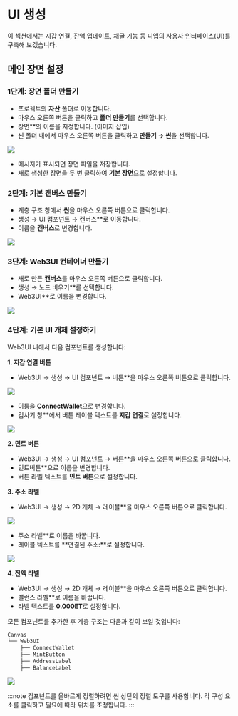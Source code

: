 # UI 생성

이 섹션에서는 지갑 연결, 잔액 업데이트, 채굴 기능 등 디앱의 사용자 인터페이스(UI)를 구축해 보겠습니다.

## 메인 장면 설정 <a id="setting-up-main-scene"></a>

### 1단계: 장면 폴더 만들기 <a id="create-scene-folder"></a>

 - 프로젝트의 **자산** 폴더로 이동합니다.
 - 마우스 오른쪽 버튼을 클릭하고 **폴더 만들기**를 선택합니다.
 - 장면\*\*의 이름을 지정합니다. (이미지 삽입)
 - 씬 폴더 내에서 마우스 오른쪽 버튼을 클릭하고 **만들기 → 씬**을 선택합니다.

![](/img/minidapps/cocos-creator/cp-create-scene-r.png)

 - 메시지가 표시되면 장면 파일을 저장합니다.
 - 새로 생성한 장면을 두 번 클릭하여 **기본 장면**으로 설정합니다.

### 2단계: 기본 캔버스 만들기 <a id="creating-base-canvas"></a>

 - 계층 구조 창에서 **씬**을 마우스 오른쪽 버튼으로 클릭합니다.
 - 생성 → UI 컴포넌트 → 캔버스\*\*로 이동합니다.
 - 이름을 **캔버스**로 변경합니다.

![](/img/minidapps/cocos-creator/cp-create-canvas-r.png)

### 3단계: Web3UI 컨테이너 만들기 <a id="create-web3ui-container"></a>

 - 새로 만든 **캔버스**를 마우스 오른쪽 버튼으로 클릭합니다.
 - 생성 → 노드 비우기\*\*를 선택합니다.
 - Web3UI\*\*로 이름을 변경합니다.

![](/img/minidapps/cocos-creator/cp-create-web3-ui-r.png)

### 4단계: 기본 UI 개체 설정하기 <a id="setting-up-main-ui-objects"></a>

Web3UI 내에서 다음 컴포넌트를 생성합니다:

**1. 지갑 연결 버튼**

 - Web3UI → 생성 → UI 컴포넌트 → 버튼\*\*을 마우스 오른쪽 버튼으로 클릭합니다.

![](/img/minidapps/cocos-creator/cp-connect-button-r.png)

 - 이름을 **ConnectWallet**으로 변경합니다.
 - 검사기 창\*\*에서 버튼 레이블 텍스트를 **지갑 연결**로 설정합니다.

![](/img/minidapps/cocos-creator/cp-connect-label-r.png)

**2. 민트 버튼**

 - Web3UI → 생성 → UI 컴포넌트 → 버튼\*\*을 마우스 오른쪽 버튼으로 클릭합니다.
 - 민트버튼\*\*으로 이름을 변경합니다.
 - 버튼 라벨 텍스트를 **민트 버튼**으로 설정합니다.

**3. 주소 라벨**

 - Web3UI → 생성 → 2D 개체 → 레이블\*\*을 마우스 오른쪽 버튼으로 클릭합니다.

![](/img/minidapps/cocos-creator/cp-address-label-r.png)

 - 주소 라벨\*\*로 이름을 바꿉니다.
 - 레이블 텍스트를 \*\*연결된 주소:\*\*로 설정합니다.

![](/img/minidapps/cocos-creator/cp-connected-address-r.png)

**4. 잔액 라벨**

 - Web3UI → 생성 → 2D 개체 → 레이블\*\*을 마우스 오른쪽 버튼으로 클릭합니다.
 - 밸런스 라벨\*\*로 이름을 바꿉니다.
 - 라벨 텍스트를 **0.000ET**로 설정합니다.

모든 컴포넌트를 추가한 후 계층 구조는 다음과 같이 보일 것입니다:

```bash
Canvas
└── Web3UI
    ├── ConnectWallet
    ├── MintButton
    ├── AddressLabel
    ├── BalanceLabel
```

![](/img/minidapps/cocos-creator/cp-ui-view-r.png)

:::note
컴포넌트를 올바르게 정렬하려면 씬 상단의 정렬 도구를 사용합니다. 각 구성 요소를 클릭하고 필요에 따라 위치를 조정합니다.
:::
